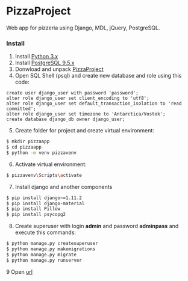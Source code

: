# PizzaProject

Web app for pizzeria using Django, MDL, jQuery, PostgreSQL.

### Install

1. Install [Python 3.x](https://www.python.org)
2. Install [PostgreSQL 9.5.x](https://www.postgresql.org/download)
3. Donwload and unpack [PizzaProject](https://github.com/GreyPK/pizzaproject/archive/master.zip)
4. Open SQL Shell (psql) and create new database and role using this code:

```PostgreSQL
create user django_user with password 'password'; 
alter role django_user set client_encoding to 'utf8'; 
alter role django_user set default_transaction_isolation to 'read committed'; 
alter role django_user set timezone to 'Antarctica/Vostok'; 
create database django_db owner django_user;
```
5. Create folder for project and create virtual environment:

```sh
$ mkdir pizzaapp
$ cd pizzaapp
$ python -m venv pizzavenv
```
6. Activate virtual environment:
```sh
$ pizzavenv\Scripts\activate
```
7. Install django and another components
```sh
$ pip install django~=1.11.2
$ pip install django-material
$ pip install Pillow
$ pip install psycopg2
```
8. Create superuser with login **admin** and password **adminpass** and execute this commands:
```sh
$ python manage.py createsuperuser
$ python manage.py makemigrations
$ python manage.py migrate
$ python manage.py runserver
```
9 Open [url](127.0.0.1:8000)
